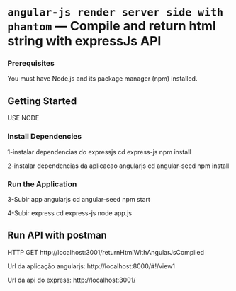 # `angular-js render server side with phantom` — Compile and return html string with expressJs API


### Prerequisites
You must have Node.js
and its package manager (npm) installed.

## Getting Started

USE NODE

### Install Dependencies
1-instalar dependencias do expressjs
cd express-js
npm install

2-instalar dependencias da aplicacao angularjs
cd angular-seed
npm install

### Run the Application
3-Subir app angularjs
cd angular-seed
npm start

4-Subir express
cd express-js
node app.js

## Run API with postman
HTTP GET
http://localhost:3001/returnHtmlWithAngularJsCompiled

Url da aplicação angularjs:
http://localhost:8000/#!/view1

Url da api do express:
http://localhost:3001/
